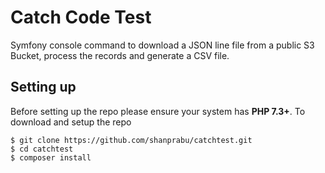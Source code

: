 # Catch Code Test
Symfony console command to download a JSON line file from a public S3 Bucket, process the records and generate a CSV file.

## Setting up
Before setting up the repo please ensure your system has **PHP 7.3+**. To download and setup the repo

    $ git clone https://github.com/shanprabu/catchtest.git
    $ cd catchtest
    $ composer install
